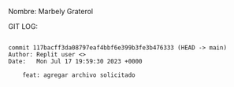 Nombre: Marbely Graterol

GIT LOG:


```

commit 117bacff3da08797eaf4bbf6e399b3fe3b476333 (HEAD -> main)
Author: Replit user <>
Date:   Mon Jul 17 19:59:30 2023 +0000

    feat: agregar archivo solicitado

```